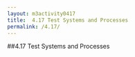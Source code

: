 ```yaml
---
layout: m3activity0417
title: 	4.17 Test Systems and Processes	
permalink: /4.17/
---
```

##4.17 Test Systems and Processes	
